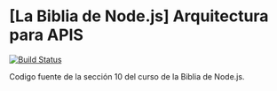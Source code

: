 # [La Biblia de Node.js] Arquitectura para APIS

[![Build Status](https://travis-ci.com/github/jlmejia21/backend-section.png?branch=master)](https://travis-ci.com/github/jlmejia21/backend-section)

Codigo fuente de la sección 10 del curso de la Biblia de Node.js.
